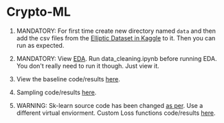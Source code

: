 # Crypto-ML

1. MANDATORY: For first time create new directory named `data` and then add the csv files from the [Elliptic Dataset in Kaggle](https://www.kaggle.com/datasets/ellipticco/elliptic-data-set) to it. Then you can run as expected.

2. MANDATORY: View [EDA](https://github.com/FardinAhsan146/Crypto-ML/blob/main/EDA.ipynb). Run data_cleaning.ipynb before running EDA. You don't really need to run it though. Just view it. 

3. View the baseline code/results [here](https://github.com/FardinAhsan146/Crypto-ML/blob/main/src/supervised_baseline.py). 

4. Sampling code/results [here](https://github.com/FardinAhsan146/Crypto-ML/blob/main/src/sampling_test.py).

5. WARNING: Sk-learn source code has been changed [as per](https://stackoverflow.com/questions/54267745/implementing-custom-loss-function-in-scikit-learn#58550132). Use a different virtual enviorment. 
Custom Loss functions code/results [here](https://github.com/FardinAhsan146/Crypto-ML/blob/main/src/customloss_rf_test.py).  
